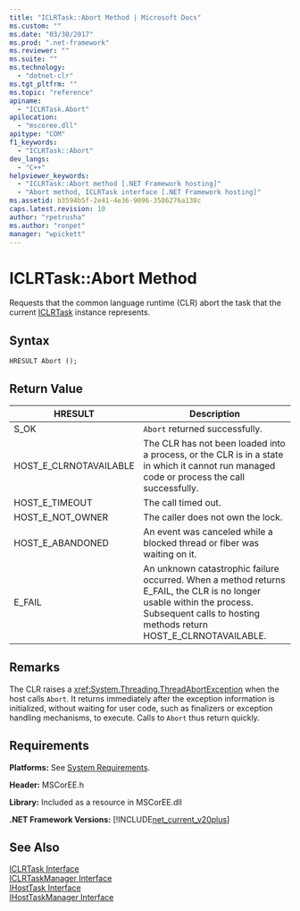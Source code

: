 ```yaml
---
title: "ICLRTask::Abort Method | Microsoft Docs"
ms.custom: ""
ms.date: "03/30/2017"
ms.prod: ".net-framework"
ms.reviewer: ""
ms.suite: ""
ms.technology: 
  - "dotnet-clr"
ms.tgt_pltfrm: ""
ms.topic: "reference"
apiname: 
  - "ICLRTask.Abort"
apilocation: 
  - "mscoree.dll"
apitype: "COM"
f1_keywords: 
  - "ICLRTask::Abort"
dev_langs: 
  - "C++"
helpviewer_keywords: 
  - "ICLRTask::Abort method [.NET Framework hosting]"
  - "Abort method, ICLRTask interface [.NET Framework hosting]"
ms.assetid: b3594b5f-2e41-4e36-9096-3586276a138c
caps.latest.revision: 10
author: "rpetrusha"
ms.author: "ronpet"
manager: "wpickett"
---
```

# ICLRTask::Abort Method
Requests that the common language runtime (CLR) abort the task that the current [ICLRTask](../../../../docs/framework/unmanaged-api/hosting/iclrtask-interface.md) instance represents.  
  
## Syntax  
  
```  
HRESULT Abort ();  
```  
  
## Return Value  
  
|HRESULT|Description|  
|-------------|-----------------|  
|S_OK|`Abort` returned successfully.|  
|HOST_E_CLRNOTAVAILABLE|The CLR has not been loaded into a process, or the CLR is in a state in which it cannot run managed code or process the call successfully.|  
|HOST_E_TIMEOUT|The call timed out.|  
|HOST_E_NOT_OWNER|The caller does not own the lock.|  
|HOST_E_ABANDONED|An event was canceled while a blocked thread or fiber was waiting on it.|  
|E_FAIL|An unknown catastrophic failure occurred. When a method returns E_FAIL, the CLR is no longer usable within the process. Subsequent calls to hosting methods return HOST_E_CLRNOTAVAILABLE.|  
  
## Remarks  
 The CLR raises a <xref:System.Threading.ThreadAbortException> when the host calls `Abort`. It returns immediately after the exception information is initialized, without waiting for user code, such as finalizers or exception handling mechanisms, to execute. Calls to `Abort` thus return quickly.  
  
## Requirements  
 **Platforms:** See [System Requirements](../../../../docs/framework/get-started/system-requirements.md).  
  
 **Header:** MSCorEE.h  
  
 **Library:** Included as a resource in MSCorEE.dll  
  
 **.NET Framework Versions:** [!INCLUDE[net_current_v20plus](../../../../includes/net-current-v20plus-md.md)]  
  
## See Also  
 [ICLRTask Interface](../../../../docs/framework/unmanaged-api/hosting/iclrtask-interface.md)   
 [ICLRTaskManager Interface](../../../../docs/framework/unmanaged-api/hosting/iclrtaskmanager-interface.md)   
 [IHostTask Interface](../../../../docs/framework/unmanaged-api/hosting/ihosttask-interface.md)   
 [IHostTaskManager Interface](../../../../docs/framework/unmanaged-api/hosting/ihosttaskmanager-interface.md)